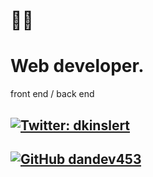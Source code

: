 # 💪🏼 
# Web developer. 
front end / back end

## [![Twitter: dkinslert](https://img.shields.io/twitter/follow/dkinslert?style=social)](https://twitter.com/dkinslert)

## [![GitHub dandev453](https://img.shields.io/github/followers/dkinslert?label=follow&style=social)](https://github.com/dandev453)
